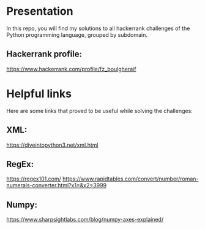 # Presentation
In this repo, you will find my solutions to all hackerrank challenges of the Python programming language, grouped by subdomain.
## Hackerrank profile: 
https://www.hackerrank.com/profile/fz_boulgheraif

# Helpful links
Here are some links that proved to be useful while solving the challenges:
## XML: 
https://diveintopython3.net/xml.html
## RegEx: 
https://regex101.com/
https://www.rapidtables.com/convert/number/roman-numerals-converter.html?x1=&x2=3999
## Numpy:
https://www.sharpsightlabs.com/blog/numpy-axes-explained/
